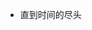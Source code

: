 - 直到时间的尽头

<!---
liyjii/liyjii is a ✨ special ✨ repository because its `README.md` (this file) appears on your GitHub profile.
You can click the Preview link to take a look at your changes.
--->
